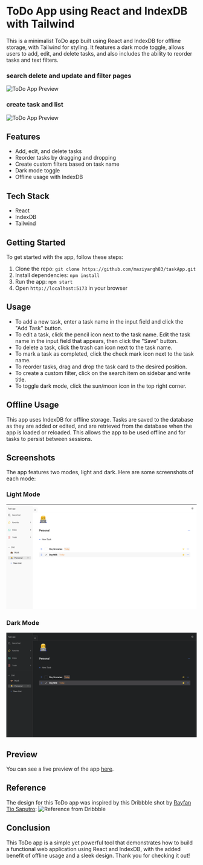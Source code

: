 # ToDo App using React and IndexDB with Tailwind

This is a minimalist ToDo app built using React and IndexDB for offline storage, with Tailwind for styling. It features a dark mode toggle, allows users to add, edit, and delete tasks, and also includes the ability to reorder tasks and text filters.

### search delete and update and filter pages

![ToDo App Preview](https://media.giphy.com/media/dUUim1vc3d3MNS6vF5/giphy.gif)

### create task and list

![ToDo App Preview](https://media.giphy.com/media/yVC8MohNrPNUt1BZDq/giphy.gif)

## Features

- Add, edit, and delete tasks
- Reorder tasks by dragging and dropping
- Create custom filters based on task name
- Dark mode toggle
- Offline usage with IndexDB

## Tech Stack

- React
- IndexDB
- Tailwind

## Getting Started

To get started with the app, follow these steps:

1. Clone the repo: `git clone https://github.com/maziyargh83/taskApp.git`
2. Install dependencies: `npm install`
3. Run the app: `npm start`
4. Open `http://localhost:5173` in your browser

## Usage

- To add a new task, enter a task name in the input field and click the "Add Task" button.
- To edit a task, click the pencil icon next to the task name. Edit the task name in the input field that appears, then click the "Save" button.
- To delete a task, click the trash can icon next to the task name.
- To mark a task as completed, click the check mark icon next to the task name.
- To reorder tasks, drag and drop the task card to the desired position.
- To create a custom filter, click on the search item on sidebar and write title.
- To toggle dark mode, click the sun/moon icon in the top right corner.

## Offline Usage

This app uses IndexDB for offline storage. Tasks are saved to the database as they are added or edited, and are retrieved from the database when the app is loaded or reloaded. This allows the app to be used offline and for tasks to persist between sessions.

## Screenshots

The app features two modes, light and dark. Here are some screenshots of each mode:

### Light Mode

![Light Mode](/screenshots/lightmode.png)

### Dark Mode

![Dark Mode](/screenshots/darkmode.png)

## Preview

You can see a live preview of the app [here](https://task-app-lemon.vercel.app/).

## Reference

The design for this ToDo app was inspired by this Dribbble shot by [Rayfan Tio Saputro](https://dribbble.com/rayfantio):
![Reference from Dribbble](https://cdn.dribbble.com/users/5084254/screenshots/19318949/media/bc4cc389fbe5a81106f07c63abc1e3b6.png)

## Conclusion

This ToDo app is a simple yet powerful tool that demonstrates how to build a functional web application using React and IndexDB, with the added benefit of offline usage and a sleek design. Thank you for checking it out!
